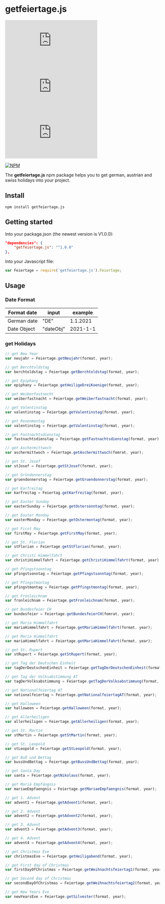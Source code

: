 # getfeiertage.js

[![NPM](https://img.shields.io/npm/v/getfeiertage.js)](https://www.npmjs.com/package/getfeiertage.js)
[![NPM_downloads](https://img.shields.io/npm/dm/getfeiertage.js)](https://www.npmjs.com/package/getfeiertage.js)
[![issues](https://img.shields.io/github/issues/mariuslang/getfeiertage.js)](https://github.com/MariusLang/getfeiertage.js)

[![NPM](https://nodei.co/npm/getfeiertage.js.png?compact=true)](https://nodei.co/npm/getfeiertage.js/)

The **getfeiertage.js** npm package helps you to get german, austrian and swiss holidays into your project.

## Install
```
npm install getfeiertage.js
```

## Getting started
Into your package.json (the newest version is V1.0.0):
```json
"dependencies": {
    "getfeiertage.js": "^1.0.0"
},
```
Into your Javascript file:
```javascript
var Feiertage = require('getfeiertage.js').Feiertage;
```

## Usage
### Date Format
Format date|input|example
---|---|---
German date|"DE"|1.1.2021
Date Object|"dateObj"|2021-1-1

### get Holidays
```javascript
// get New Year
var neujahr = Feiertage.getNeujahr(format, year);

// get Berchtoldstag
var berchtoldstag = Feiertage.getBerchtoldstag(format, year);

// get Epiphany
var epiphany = Feiertage.getHeiligeDreiKoenige(format, year);

// get Weiberfastnacht
var weiberfastnacht = Feiertage.getWeiberfastnacht(format, year);

// get Valentinstag
var valentinstag = Feiertage.getValentinstag(format, year);

// get Rosenmontag
var valentinstag = Feiertage.getValentinstag(format, year);

// get Fastnachtsdienstag
var fastnachtsdienstag = Feiertage.getFastnachtsdienstag(format, year);

// get Aschermittwoch
var aschermittwoch = Feiertage.getAschermittwoch(fomrat, year);

// get St. Josef
var stJosef = Feiertage.getStJosef(format, year);

// get Gründonnerstag
var gruendonnerstag = Feiertage.getGruendonnerstag(format, year);

// get Karfreitag
var karfreitag = Feiertag.getKarfreitag(format, year);

// get Easter Sunday
var easterSunday = Feiertage.getOstersonntag(format, year);

// get Easter Monday
var easterMonday = Feiertage.getOstermontag(format, year);

// get First May
var firstMay = Feiertage.getFirstMay(format, year);

// get St. Florian
var stFlorian = Feiertage.getStFlorian(format, year);

// get Christi Himmelfahrt
var christiHimmelfahrt = Feiertage.getChristiHimmelfahrt(format, year);

// get Pfingstsonntag
var pfingstsonntag = Feiertage.getPfingstsonntag(format, year);

// get Pfingstmontag
var pfingstmontag = Feiertage.getPfingstmontag(format, year);

// get Fronleichnam
var fronleichnam = Feiertage.getFronleichnam(format, year);

// get Bundesfeier CH
var bundesfeier = Feiertage.getBundesfeierCH(fomrat, year);

// get Maria Himmelfahrt
var mariaHimmelfahrt = Feiertage.getMariaHimmelfahrt(format, year);

// get Maria Himmelfahrt
var mariaHimmelfahrt = Feiertage.getMariaHimmelfahrt(format, year);

// get St. Rupert
var stRupert = Feiertage.getStRupert(format, year);

// get Tag der Deutschen Einheit
var tagDerDeutschenEinheit = Feiertage.getTagDerDeutschenEinheit(format, year);

// get Tag der Volksabstimmung AT
var tagDerVolksabstimmung = Feiertage.getTagDerVolksabstimmung(format, year);

// get Nationalfeiertag AT
var nationalfeiertag = Feiertage.getNationalfeiertagAT(format, year);

// get Halloween
var halloween = Feiertage.getHalloween(format, year);

// get Allerheiligen
var allerheiligen = Feiertage.getAllerheiligen(format, year);

// get St. Martin
var stMartin = Feiertage.getStMartin(format, year);

// get St. Leopold
var stLeopold = Feiertage.getStLeopold(format, year);

// get Buß und Bettag
var bussUndBettag = Feiertage.getBussUndBettag(format, year);

// get Santa Day
var santa = Feiertage.getNikolaus(format, year);

// get Mariä Empfängnis
var mariaeEmpfaengnis = Feiertage.getMariaeEmpfaengnis(format, year);

// get 1. Advent
var advent1 = Feiertage.getAdvent1(format, year);

// get 2. Advent
var advent2 = Feiertage.getAdvent2(format, year);

// get 3. Advent
var advent3 = Feiertage.getAdvent3(format, year);

// get 4. Advent
var advent4 = Feiertage.getAdvent4(format, year);

// get Christmas Eve
var christmasEve = Feiertage.getHeiligabend(format, year);

// get First day of Christmas
var firstDayOfChristmas = Feiertage.getWeihnachtsfeiertag1(format, year);

// get Second day of Christmas
var secondDayOfChristmas = Feiertage.getWeihnachtsfeiertag2(format, year);

// get New Years Eve
var newYearsEve = Feiertage.getSilvester(format, year);
```